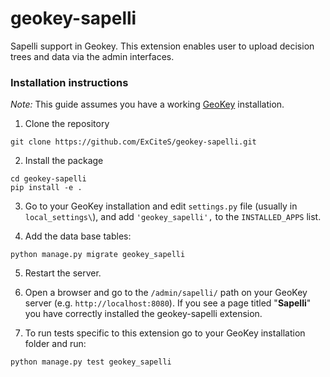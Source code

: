 # geokey-sapelli

Sapelli support in Geokey. This extension enables user to upload decision trees and data via the admin interfaces.

### Installation instructions

*Note:* This guide assumes you have a working [GeoKey](https://github.com/ExCiteS/geokey) installation.

1. Clone the repository

  ```
  git clone https://github.com/ExCiteS/geokey-sapelli.git
  ```

2. Install the package
  
  ```
  cd geokey-sapelli
  pip install -e .
  ```

3. Go to your GeoKey installation and edit `settings.py` file (usually in `local_settings\`), and add `'geokey_sapelli',` to the `INSTALLED_APPS` list.

4. Add the data base tables:

  ```
  python manage.py migrate geokey_sapelli
  ```

5. Restart the server.

6. Open a browser and go to the `/admin/sapelli/` path on your GeoKey server (e.g. `http://localhost:8080`). If you see a page titled "**Sapelli**" you have correctly installed the geokey-sapelli extension.

7. To run tests specific to this extension go to your GeoKey installation folder and run:

  ```
  python manage.py test geokey_sapelli
  ```

